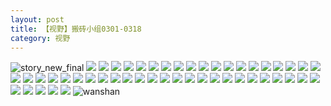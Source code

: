 ```yaml
---
layout: post
title: 【视野】搬砖小组0301-0318
category: 视野
---
```

![story_new_final](http://r8s97vm6g.hd-bkt.clouddn.com/img/story_new_final_0322.png)
![](http://r8s97vm6g.hd-bkt.clouddn.com/img/xiaozu-0319-1.PNG)
![](http://r8s97vm6g.hd-bkt.clouddn.com/img/xiaozu-0319-2.PNG)
![](http://r8s97vm6g.hd-bkt.clouddn.com/img/xiaozu-0319-3.PNG)
![](http://r8s97vm6g.hd-bkt.clouddn.com/img/xiaozu-0319-4.PNG)
![](http://r8s97vm6g.hd-bkt.clouddn.com/img/xiaozu-0319-5.PNG)
![](http://r8s97vm6g.hd-bkt.clouddn.com/img/xiaozu-0319-6.PNG)
![](http://r8s97vm6g.hd-bkt.clouddn.com/img/xiaozu-0319-7.PNG)
![](http://r8s97vm6g.hd-bkt.clouddn.com/img/xiaozu-0319-8.PNG)
![](http://r8s97vm6g.hd-bkt.clouddn.com/img/xiaozu-0319-9.PNG)
![](http://r8s97vm6g.hd-bkt.clouddn.com/img/xiaozu-0319-10.PNG)
![](http://r8s97vm6g.hd-bkt.clouddn.com/img/xiaozu-0319-11.PNG)
![](http://r8s97vm6g.hd-bkt.clouddn.com/img/xiaozu-0319-12.PNG)
![](http://r8s97vm6g.hd-bkt.clouddn.com/img/xiaozu-0319-13.PNG)
![](http://r8s97vm6g.hd-bkt.clouddn.com/img/xiaozu-0319-14.PNG)
![](http://r8s97vm6g.hd-bkt.clouddn.com/img/xiaozu-0319-15.PNG)
![](http://r8s97vm6g.hd-bkt.clouddn.com/img/xiaozu-0319-16.PNG)
![](http://r8s97vm6g.hd-bkt.clouddn.com/img/xiaozu-0319-17.PNG)
![](http://r8s97vm6g.hd-bkt.clouddn.com/img/xiaozu-0319-18.PNG)
![](http://r8s97vm6g.hd-bkt.clouddn.com/img/xiaozu-0319-19.PNG)
![](http://r8s97vm6g.hd-bkt.clouddn.com/img/xiaozu-0319-20.PNG)
![](http://r8s97vm6g.hd-bkt.clouddn.com/img/xiaozu-0319-21.PNG)
![](http://r8s97vm6g.hd-bkt.clouddn.com/img/xiaozu-0319-22.PNG)
![](http://r8s97vm6g.hd-bkt.clouddn.com/img/xiaozu-0319-23.PNG)
![](http://r8s97vm6g.hd-bkt.clouddn.com/img/xiaozu-0319-24.PNG)
![](http://r8s97vm6g.hd-bkt.clouddn.com/img/xiaozu-0319-25.PNG)
![](http://r8s97vm6g.hd-bkt.clouddn.com/img/xiaozu-0319-26.PNG)
![](http://r8s97vm6g.hd-bkt.clouddn.com/img/xiaozu-0319-27.PNG)
![](http://r8s97vm6g.hd-bkt.clouddn.com/img/xiaozu-0319-28.PNG)
![](http://r8s97vm6g.hd-bkt.clouddn.com/img/xiaozu-0319-29.PNG)
![](http://r8s97vm6g.hd-bkt.clouddn.com/img/xiaozu-0319-30.PNG)
![](http://r8s97vm6g.hd-bkt.clouddn.com/img/xiaozu-0319-31.PNG)
![](http://r8s97vm6g.hd-bkt.clouddn.com/img/xiaozu-0319-32.PNG)
![](http://r8s97vm6g.hd-bkt.clouddn.com/img/xiaozu-0319-33.PNG)
![](http://r8s97vm6g.hd-bkt.clouddn.com/img/xiaozu-0319-34.PNG)
![](http://r8s97vm6g.hd-bkt.clouddn.com/img/xiaozu-0319-35.PNG)
![](http://r8s97vm6g.hd-bkt.clouddn.com/img/xiaozu-0319-36.PNG)
![](http://r8s97vm6g.hd-bkt.clouddn.com/img/xiaozu-0319-37.PNG)
![](http://r8s97vm6g.hd-bkt.clouddn.com/img/xiaozu-0319-38.PNG)
![](http://r8s97vm6g.hd-bkt.clouddn.com/img/xiaozu-0319-39.PNG)
![](http://r8s97vm6g.hd-bkt.clouddn.com/img/xiaozu-0319-40.PNG)
![](http://r8s97vm6g.hd-bkt.clouddn.com/img/xiaozu-0319-41.PNG)
![](http://r8s97vm6g.hd-bkt.clouddn.com/img/xiaozu-0319-42.PNG)
![](http://r8s97vm6g.hd-bkt.clouddn.com/img/xiaozu-0319-43.PNG)
![](http://r8s97vm6g.hd-bkt.clouddn.com/img/xiaozu-0319-44.PNG)
![](http://r8s97vm6g.hd-bkt.clouddn.com/img/xiaozu-0319-45.PNG)
![](http://r8s97vm6g.hd-bkt.clouddn.com/img/xiaozu-0319-46.PNG)
![](http://r8s97vm6g.hd-bkt.clouddn.com/img/xiaozu-0319-47.PNG)
![](http://r8s97vm6g.hd-bkt.clouddn.com/img/xiaozu-0319-48.PNG)
![](http://r8s97vm6g.hd-bkt.clouddn.com/img/xiaozu-0319-49.PNG)
![wanshan](http://r8s97vm6g.hd-bkt.clouddn.com/img/wanshan.png)
